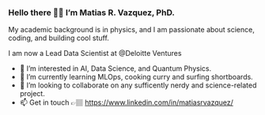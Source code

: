 ### Hello there 👋🏽 I’m Matias R. Vazquez, PhD.

My academic background is in physics, and I am passionate about science, coding, and building cool stuff.

I am now a Lead Data Scientist at @Deloitte Ventures
- 👀 I’m interested in AI, Data Science, and Quantum Physics.
- 🌱 I’m currently learning MLOps, cooking curry and surfing shortboards.
- 💞️ I’m looking to collaborate on any sufficently nerdy and science-related project.
- 📫 Get in touch 👉🏽 https://www.linkedin.com/in/matiasrvazquez/

<!---
matiasrvazquez/matiasrvazquez is a ✨ special ✨ repository because its `README.md` (this file) appears on your GitHub profile.
You can click the Preview link to take a look at your changes.
--->
